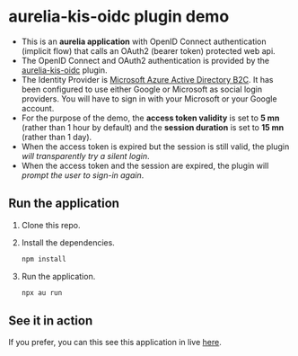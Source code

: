 # aurelia-kis-oidc plugin demo

- This is an __aurelia application__ with OpenID Connect authentication (implicit flow) that calls an OAuth2 (bearer token) protected web api.
- The OpenID Connect and OAuth2 authentication is provided by the [aurelia-kis-oidc](https://github.com/kisssdev/aurelia-kis-oidc) plugin.
- The Identity Provider is [Microsoft Azure Active Directory B2C](https://azure.microsoft.com/en-us/services/active-directory-b2c/). It has been configured to use either Google or Microsoft as social login providers. You will have to sign in with your Microsoft or your Google account.
- For the purpose of the demo, the __access token validity__ is set to __5 mn__ (rather than 1 hour by default) and the __session duration__ is set to __15 mn__ (rather than 1 day).
- When the access token is expired but the session is still valid, the plugin _will transparently try a silent login_.
- When the access token and the session are expired, the plugin will _prompt the user to sign-in again_.

## Run the application

1. Clone this repo.

1. Install the dependencies.

   ```bash
   npm install
   ```

1. Run the application.

   ```bash
   npx au run
   ```

## See it in action

If you prefer, you can this see this application in live [here](https://aureliakisoidc.z16.web.core.windows.net/).
